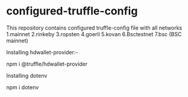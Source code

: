 # configured-truffle-config
This repository contains configured truffle-config file with all networks 
1.mainnet 
2.rinkeby 
3.ropsten 
4.goerli 
5.kovan 
6.Bsctestnet 
7.bsc (BSC mainnet) 


Installing hdwallet-provider:- 

  npm i @truffle/hdwallet-provider 
  
Installing dotenv 

  npm i dotenv
